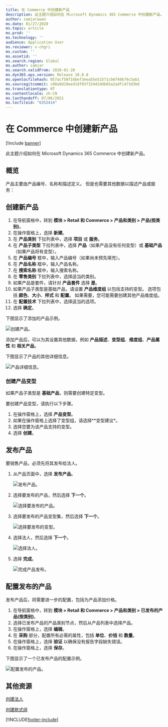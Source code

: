 ```yaml
---
title: 在 Commerce 中创建新产品
description: 此主题介绍如何在 Microsoft Dynamics 365 Commerce 中创建新产品。
author: samjarawan
ms.date: 01/27/2020
ms.topic: article
ms.prod: ''
ms.technology: ''
audience: Application User
ms.reviewer: v-chgri
ms.custom: ''
ms.assetid: ''
ms.search.region: Global
ms.author: samjar
ms.search.validFrom: 2020-01-20
ms.dyn365.ops.version: Release 10.0.8
ms.openlocfilehash: 057acf50f16bef3eea55e51571cb6f49b79c5ab1
ms.sourcegitcommit: c08a9d19eed1df03f32442ddb65a2adf1473d3b6
ms.translationtype: HT
ms.contentlocale: zh-CN
ms.lasthandoff: 07/06/2021
ms.locfileid: "6352414"
---
```

# <a name="create-a-new-product-in-commerce"></a>在 Commerce 中创建新产品


[!include [banner](includes/banner.md)]

此主题介绍如何在 Microsoft Dynamics 365 Commerce 中创建新产品。

## <a name="overview"></a>概览

产品主要由产品编号、名称和描述定义。 但是也需要其他数据以描述产品或服务：

## <a name="create-a-new-product"></a>创建新产品

1. 在导航窗格中，转到 **模块 \> Retail 和 Commerce \> 产品和类别 \> 产品(按类别)**。
1. 在操作窗格上，选择 **新建**。
1. 在 **产品类别** 下拉列表中，选择 **项目** 或 **服务**。
1. 在 **产品子类型** 下拉列表中，选择 **产品**（如果产品没有任何变型）或 **基础产品**（如果产品将有变型）。
1. 在 **产品编号** 框中，输入产品编号（如果尚未预先填充）。
1. 在 **产品名称** 框中，输入产品名称。
1. 在 **搜索名称** 框中，输入搜索名称。
1. 在 **零售类别** 下拉列表中，选择适当的类别。
1. 如果产品是套件，请针对 **产品套件** 选择 **是**。
1. 如果产品子类型是基础产品，请设置 **产品维度组** 以包括支持的变型。 选项包括 **颜色**、**大小**、**样式** 和 **配置**。 如果需要，您可能需要创建其他产品维度组。
1. 在 **配置技术** 下拉列表中，选择适当的选项。
1. 选择 **确定**。

下图显示了添加的产品示例。

![创建产品。](media/create-new-product.png)

添加产品后，可以为其设置其他数据，例如 **产品描述**、**变型组**、**维度组**、**产品属性** 和 **相关产品**。

下图显示了产品的其他详细信息。

![产品详细信息。](media/create-new-product-2.png)

### <a name="create-product-variants"></a>创建产品变型

如果产品子类型是 **基础产品**，则需要创建特定变型。 

要创建产品变型，请执行以下步骤。

1. 在操作窗格上，选择 **产品变型**。
1. 如果在操作窗格上选择了变型组，请选择**变型建议*。
1. 选择您要为该产品支持的变型。
1. 选择 **创建**。

## <a name="release-a-product"></a>发布产品

要销售产品，必须先将其发布给法人。

1. 从产品页面中，选择 **发布产品**。

    ![发布产品。](media/create-new-product-3.png)

1. 选择要发布的产品，然后选择 **下一个**。

    ![选择要发布的产品。](media/create-new-product-4.png)

1. 选择要发布的产品变型集，然后选择 **下一个**。

    ![选择要发布的变型。](media/create-new-product-5.png)

1. 选择法人，然后选择 **下一个**。

    ![选择法人。](media/create-new-product-6.png)

1. 选择 **完成**。

    ![完成产品发布。](media/create-new-product-7.png)

## <a name="configure-a-released-product"></a>配置发布的产品

发布产品后，将需要进一步的配置，包括为产品添加价格。

1. 在导航窗格中，转到 **模块 \> Retail 和 Commerce \> 产品和类别 \> 已发布的产品(按类别)**。
1. 选择已发布产品的产品类别节点，然后从产品列表中选择产品。
1. 在操作窗格上，选择 **编辑**。
1. 在 **采购** 部分，配置所有必需的属性，包括 **单位**、**价钱** 和 **数量**。
1. 在操作窗格上，选择 **验证** 以确保没有报告字段缺失错误。
1. 在操作窗格上，选择 **保存**。

下图显示了一个已发布产品的配置示例。

![配置发布的产品。](media/create-new-product-8.png)

## <a name="additional-resources"></a>其他资源

[创建法人](channels-legal-entities.md)

[创建款式组](create-variant-group.md) 


[!INCLUDE[footer-include](../includes/footer-banner.md)]
